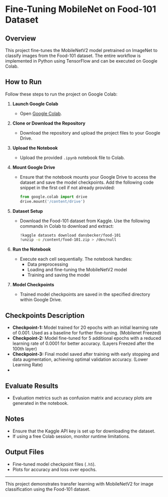 # Fine-Tuning MobileNet on Food-101 Dataset

## Overview
This project fine-tunes the MobileNetV2 model pretrained on ImageNet to classify images from the Food-101 dataset. The entire workflow is implemented in Python using TensorFlow and can be executed on Google Colab.

## How to Run
Follow these steps to run the project on Google Colab:

1. **Launch Google Colab**
   - Open [Google Colab](https://colab.research.google.com/).
2. **Clone or Download the Repository**
   - Download the repository and upload the project files to your Google Drive.

3. **Upload the Notebook**
   - Upload the provided `.ipynb` notebook file to Colab.

4. **Mount Google Drive**
   - Ensure that the notebook mounts your Google Drive to access the dataset and save the model checkpoints. Add the following code snippet in the first cell if not already provided:
     ```python
     from google.colab import drive
     drive.mount('/content/drive')
     ```

5. **Dataset Setup**
   - Download the Food-101 dataset from Kaggle. Use the following commands in Colab to download and extract:
     ```bash
     !kaggle datasets download dansbecker/food-101
     !unzip -o /content/food-101.zip > /dev/null
     ```

6. **Run the Notebook**
   - Execute each cell sequentially. The notebook handles:
     - Data preprocessing
     - Loading and fine-tuning the MobileNetV2 model
     - Training and saving the model

7. **Model Checkpoints**
   - Trained model checkpoints are saved in the specified directory within Google Drive.

## Checkpoints Description
   - **Checkpoint-1:** Model trained for 20 epochs with an initial learning rate of 0.001. Used as a baseline for further fine-tuning. (Mobilenet Freezed)
   - **Checkpoint-2:** Model fine-tuned for 5 additional epochs with a reduced learning rate of 0.0001 for better accuracy. (Layers Freezed after the 100th layer)
   - **Checkpoint-3:** Final model saved after training with early stopping and data augmentation, achieving optimal validation accuracy. (Lower Learning Rate)
   - 

## Evaluate Results
   - Evaluation metrics such as confusion matrix and accuracy plots are generated in the notebook.

## Notes
- Ensure that the Kaggle API key is set up for downloading the dataset.
- If using a free Colab session, monitor runtime limitations.

## Output Files
- Fine-tuned model checkpoint files (`.h5`).
- Plots for accuracy and loss over epochs.

---
This project demonstrates transfer learning with MobileNetV2 for image classification using the Food-101 dataset.
